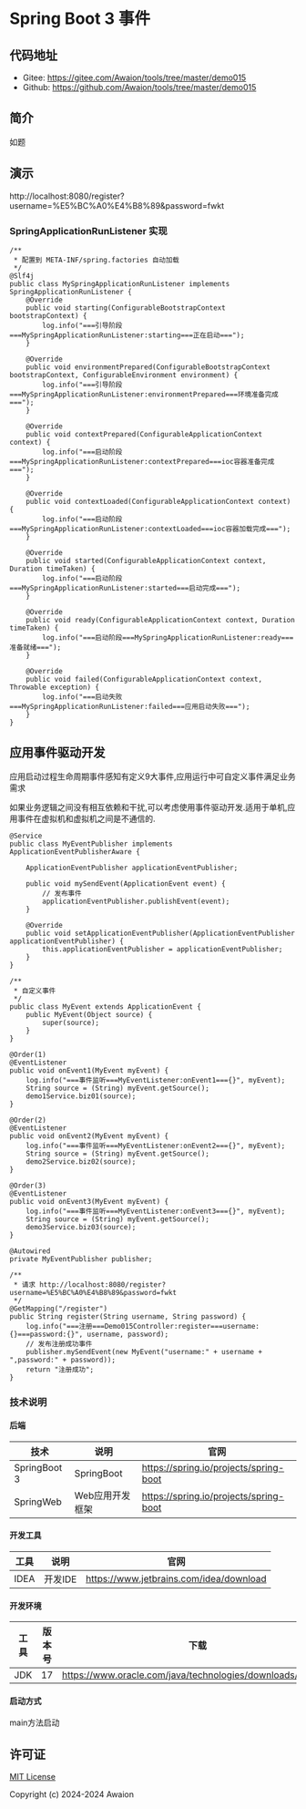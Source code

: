 # Spring Boot 3 事件

## 代码地址

- Gitee: https://gitee.com/Awaion/tools/tree/master/demo015
- Github: https://github.com/Awaion/tools/tree/master/demo015

## 简介

如题

## 演示

http://localhost:8080/register?username=%E5%BC%A0%E4%B8%89&password=fwkt

### SpringApplicationRunListener 实现

```
/**
 * 配置到 META-INF/spring.factories 自动加载
 */
@Slf4j
public class MySpringApplicationRunListener implements SpringApplicationRunListener {
    @Override
    public void starting(ConfigurableBootstrapContext bootstrapContext) {
        log.info("===引导阶段===MySpringApplicationRunListener:starting===正在启动===");
    }

    @Override
    public void environmentPrepared(ConfigurableBootstrapContext bootstrapContext, ConfigurableEnvironment environment) {
        log.info("===引导阶段===MySpringApplicationRunListener:environmentPrepared===环境准备完成===");
    }

    @Override
    public void contextPrepared(ConfigurableApplicationContext context) {
        log.info("===启动阶段===MySpringApplicationRunListener:contextPrepared===ioc容器准备完成===");
    }

    @Override
    public void contextLoaded(ConfigurableApplicationContext context) {
        log.info("===启动阶段===MySpringApplicationRunListener:contextLoaded===ioc容器加载完成===");
    }

    @Override
    public void started(ConfigurableApplicationContext context, Duration timeTaken) {
        log.info("===启动阶段===MySpringApplicationRunListener:started===启动完成===");
    }

    @Override
    public void ready(ConfigurableApplicationContext context, Duration timeTaken) {
        log.info("===启动阶段===MySpringApplicationRunListener:ready===准备就绪===");
    }

    @Override
    public void failed(ConfigurableApplicationContext context, Throwable exception) {
        log.info("===启动失败===MySpringApplicationRunListener:failed===应用启动失败===");
    }
}
```

## 应用事件驱动开发

应用启动过程生命周期事件感知有定义9大事件,应用运行中可自定义事件满足业务需求

如果业务逻辑之间没有相互依赖和干扰,可以考虑使用事件驱动开发.适用于单机,应用事件在虚拟机和虚拟机之间是不通信的.

```text
@Service
public class MyEventPublisher implements ApplicationEventPublisherAware {

    ApplicationEventPublisher applicationEventPublisher;

    public void mySendEvent(ApplicationEvent event) {
        // 发布事件
        applicationEventPublisher.publishEvent(event);
    }

    @Override
    public void setApplicationEventPublisher(ApplicationEventPublisher applicationEventPublisher) {
        this.applicationEventPublisher = applicationEventPublisher;
    }
}

/**
 * 自定义事件
 */
public class MyEvent extends ApplicationEvent {
    public MyEvent(Object source) {
        super(source);
    }
}

@Order(1)
@EventListener
public void onEvent1(MyEvent myEvent) {
    log.info("===事件监听===MyEventListener:onEvent1==={}", myEvent);
    String source = (String) myEvent.getSource();
    demo1Service.biz01(source);
}

@Order(2)
@EventListener
public void onEvent2(MyEvent myEvent) {
    log.info("===事件监听===MyEventListener:onEvent2==={}", myEvent);
    String source = (String) myEvent.getSource();
    demo2Service.biz02(source);
}

@Order(3)
@EventListener
public void onEvent3(MyEvent myEvent) {
    log.info("===事件监听===MyEventListener:onEvent3==={}", myEvent);
    String source = (String) myEvent.getSource();
    demo3Service.biz03(source);
}

@Autowired
private MyEventPublisher publisher;

/**
 * 请求 http://localhost:8080/register?username=%E5%BC%A0%E4%B8%89&password=fwkt
 */
@GetMapping("/register")
public String register(String username, String password) {
    log.info("===注册===Demo015Controller:register===username:{}===password:{}", username, password);
    // 发布注册成功事件
    publisher.mySendEvent(new MyEvent("username:" + username + ",password:" + password));
    return "注册成功";
}
```

### 技术说明

#### 后端

| 技术           | 说明                | 官网                                           |
|--------------| ------------------- | ---------------------------------------------- |
| SpringBoot 3 | SpringBoot     | https://spring.io/projects/spring-boot         |
| SpringWeb    | Web应用开发框架     | https://spring.io/projects/spring-boot         |

#### 开发工具

| 工具          | 说明                | 官网                                            |
| ------------- | ------------------- | ----------------------------------------------- |
| IDEA          | 开发IDE             | https://www.jetbrains.com/idea/download         |

#### 开发环境

| 工具     | 版本号  | 下载                                                                                 |
|--------| ------ | ------------------------------------------------------------                         |
| JDK  | 17  | https://www.oracle.com/java/technologies/downloads/#java17 |

#### 启动方式

main方法启动

## 许可证

[MIT License](https://opensource.org/license/mit)

Copyright (c) 2024-2024 Awaion

